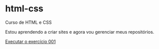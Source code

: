 # html-css
 Curso de HTML e CSS

 Estou aprendendo a criar sites e agora vou gerenciar meus repositórios.

 <a href="https://thalessoliveira.github.io/html-css/exercicios/ex001/index.html">Executar o exercício 001</a>

